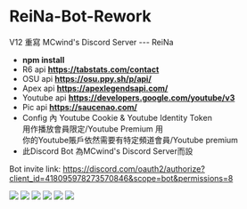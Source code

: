 # ReiNa-Bot-Rework
V12 重寫 MCwind's Discord Server --- ReiNa

- **npm install**
- R6 api **https://tabstats.com/contact**
- OSU api **https://osu.ppy.sh/p/api/**
- Apex api **https://apexlegendsapi.com/**
- Youtube api **https://developers.google.com/youtube/v3**
- Pic api **https://saucenao.com/**
- Config 內 Youtube Cookie & Youtube Identity Token<br>
  用作播放會員限定/Youtube Premium 用<br>
  你的Youtube賬戶依然需要有特定頻道會員/Youtube premium
- 此Discord Bot 為MCwind's Discord Server而設

Bot invite link: https://discord.com/oauth2/authorize?client_id=418095978273570846&scope=bot&permissions=8


![](https://img.shields.io/github/stars/MCwindTIM/ReiNa-Bot-Rework) ![](https://img.shields.io/github/forks/MCwindTIM/ReiNa-Bot-Rework) ![](https://img.shields.io/github/tag/MCwindTIM/ReiNa-Bot-Rework) ![](https://img.shields.io/github/release/MCwindTIM/ReiNa-Bot-Rework) ![](https://img.shields.io/github/issues/MCwindTIM/ReiNa-Bot-Rework) ![](https://img.shields.io/github/license/MCwindTIM/ReiNa-Bot-Rework)
